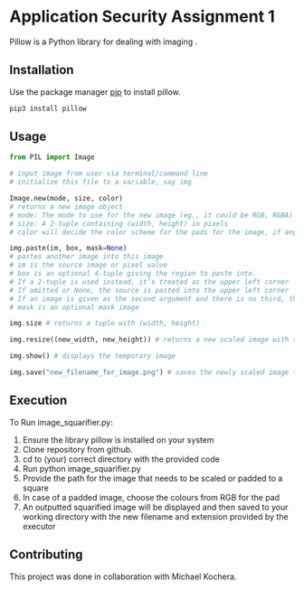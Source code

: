 # Application Security Assignment 1

Pillow is a Python library for dealing with imaging .

## Installation

Use the package manager [pip](https://pip.pypa.io/en/stable/) to install pillow.

```bash
pip3 install pillow
```

## Usage

```python
from PIL import Image

# input image from user via terminal/command line 
# initialize this file to a variable, say img

Image.new(mode, size, color) 
# returns a new image object
# mode: The mode to use for the new image (eg., it could be RGB, RGBA)
# size: A 2-tuple containing (width, height) in pixels
# color will decide the color scheme for the pads for the image, if any

img.paste(im, box, mask=None)
# pastes another image into this image
# im is the source image or pixel value
# box is an optional 4-tuple giving the region to paste into. 
# If a 2-tuple is used instead, it’s treated as the upper left corner
# If omitted or None, the source is pasted into the upper left corner
# If an image is given as the second argument and there is no third, the box defaults to (0, 0), and the second argument is interpreted as a mask image.
# mask is an optional mask image

img.size # returns a tuple with (width, height)

img.resize((new_width, new_height)) # returns a new scaled image with the new dimensions that are passed as arguments

img.show() # displays the temporary image 

img.save("new_filename_for_image.png") # saves the newly scaled image to the working directory with the new filename and an extension, as specified
```
## Execution

To Run image_squarifier.py:

1. Ensure the library pillow is installed on your system
2. Clone repository from github.
3. cd to (your) correct directory with the provided code
4. Run python image_squarifier.py
5. Provide the path for the image that needs to be scaled or padded to a square
6. In case of a padded image, choose the colours from RGB for the pad
7. An outputted squarified image will be displayed and then saved to your working directory with the new filename and extension provided by the executor

## Contributing
This project was done in collaboration with Michael Kochera.
